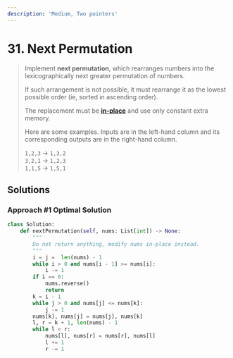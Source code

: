 ```yaml
---
description: 'Medium, Two pointers'
---
```


# 31. Next Permutation

> Implement **next permutation**, which rearranges numbers into the lexicographically next greater permutation of numbers.
>
> If such arrangement is not possible, it must rearrange it as the lowest possible order \(ie, sorted in ascending order\).
>
> The replacement must be [**in-place**](http://en.wikipedia.org/wiki/In-place_algorithm) and use only constant extra memory.
>
> Here are some examples. Inputs are in the left-hand column and its corresponding outputs are in the right-hand column.
>
> `1,2,3` → `1,3,2`  
> `3,2,1` → `1,2,3`  
> `1,1,5` → `1,5,1`

## Solutions

### Approach \#1 Optimal Solution

```python
class Solution:
    def nextPermutation(self, nums: List[int]) -> None:
        """
        Do not return anything, modify nums in-place instead.
        """
        i = j =  len(nums) - 1
        while i > 0 and nums[i - 1] >= nums[i]:
            i -= 1
        if i == 0:
            nums.reverse()
            return
        k = i - 1
        while j > 0 and nums[j] <= nums[k]:
            j -= 1
        nums[k], nums[j] = nums[j], nums[k]
        l, r = k + 1, len(nums) - 1
        while l < r:
            nums[l], nums[r] = nums[r], nums[l]
            l += 1
            r -= 1
```


